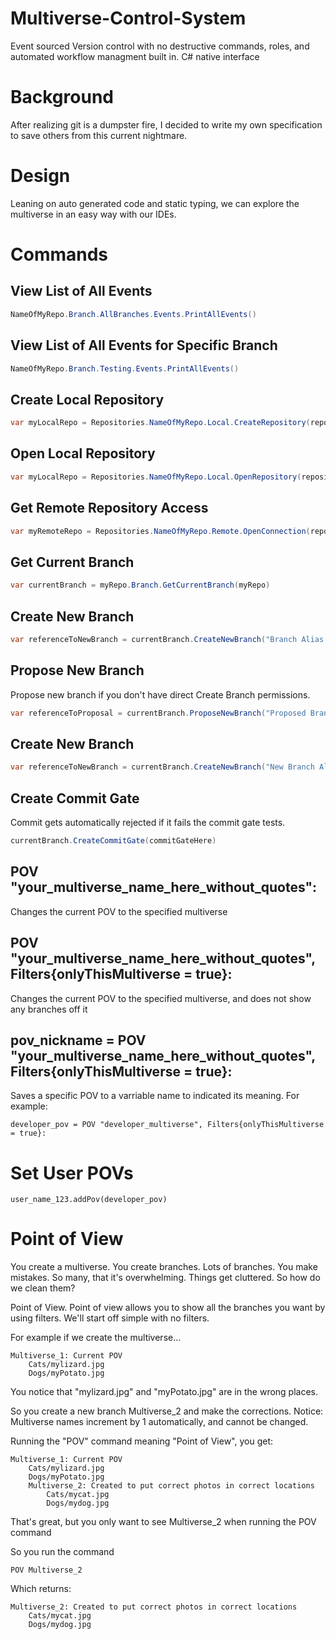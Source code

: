 # Multiverse-Control-System
Event sourced Version control with no destructive commands, roles, and automated workflow managment built in.
C# native interface

# Background
After realizing git is a dumpster fire, I decided to write my own specification to save others from this current nightmare.

# Design 
Leaning on auto generated code and static typing, we can explore the multiverse in an easy way with our IDEs.

# Commands

## View List of All Events
```C#
NameOfMyRepo.Branch.AllBranches.Events.PrintAllEvents()
```

## View List of All Events for Specific Branch
```C#
NameOfMyRepo.Branch.Testing.Events.PrintAllEvents()
```

## Create Local Repository 
```C#
var myLocalRepo = Repositories.NameOfMyRepo.Local.CreateRepository(repositoryLocation, repositoryName)
```

## Open Local Repository 
```C#
var myLocalRepo = Repositories.NameOfMyRepo.Local.OpenRepository(repositoryLocation)
```

## Get Remote Repository Access
```C#
var myRemoteRepo = Repositories.NameOfMyRepo.Remote.OpenConnection(repositoryLocation, myCredentionals)
```

## Get Current Branch
```C#
var currentBranch = myRepo.Branch.GetCurrentBranch(myRepo)
```

## Create New Branch  
```C#
var referenceToNewBranch = currentBranch.CreateNewBranch("Branch Alias Here")
```

## Propose New Branch
Propose new branch if you don't have direct Create Branch permissions.
```C#
var referenceToProposal = currentBranch.ProposeNewBranch("Proposed Branch Alias Here")
```

## Create New Branch  
```C#
var referenceToNewBranch = currentBranch.CreateNewBranch("New Branch Alias Here")
```

## Create Commit Gate 
Commit gets automatically rejected if it fails the commit gate tests.
```C#
currentBranch.CreateCommitGate(commitGateHere)
```

## POV "your_multiverse_name_here_without_quotes": 
Changes the current POV to the specified multiverse

## POV "your_multiverse_name_here_without_quotes", Filters{onlyThisMultiverse = true}: 
Changes the current POV to the specified multiverse, and does not show any branches off it

## pov_nickname = POV "your_multiverse_name_here_without_quotes", Filters{onlyThisMultiverse = true}: 
Saves a specific POV to a varriable name to indicated its meaning. For example:

```
developer_pov = POV "developer_multiverse", Filters{onlyThisMultiverse = true}: 
```

# Set User POVs
```user_name_123.addPov(developer_pov)```

# Point of View
You create a multiverse. You create branches. Lots of branches. You make mistakes.
So many, that it's overwhelming. Things get cluttered. So how do we clean them?

Point of View. Point of view allows you to show all the branches you want by using filters.
We'll start off simple with no filters.

For example if we create the multiverse...

```
Multiverse_1: Current POV
    Cats/mylizard.jpg
    Dogs/myPotato.jpg
```
          
You notice that "mylizard.jpg" and "myPotato.jpg" are in the wrong places.

So you create a new branch Multiverse_2 and make the corrections. 
Notice: Multiverse names increment by 1 automatically, and cannot be changed.

Running the "POV" command meaning "Point of View", you get:
                    
```
Multiverse_1: Current POV
    Cats/mylizard.jpg
    Dogs/myPotato.jpg
    Multiverse_2: Created to put correct photos in correct locations 
        Cats/mycat.jpg
        Dogs/mydog.jpg
```  

That's great, but you only want to see Multiverse_2 when running the POV command

So you run the command 

```
POV Multiverse_2
```

Which returns:
```
Multiverse_2: Created to put correct photos in correct locations 
    Cats/mycat.jpg
    Dogs/mydog.jpg
```  
